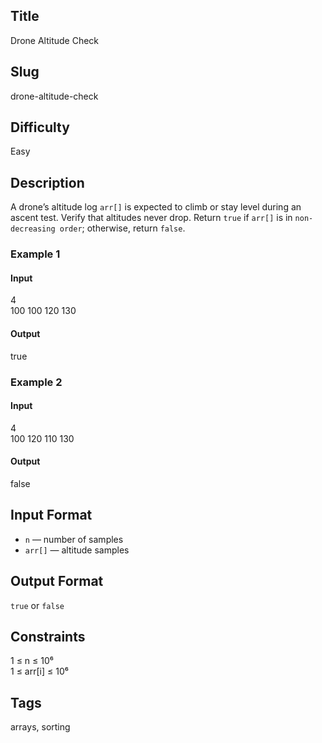## Title
Drone Altitude Check

## Slug
drone-altitude-check

## Difficulty
Easy

## Description
A drone’s altitude log `arr[]` is expected to climb or stay level during an ascent test. Verify that altitudes never drop. Return `true` if `arr[]` is in `non-decreasing order`; otherwise, return `false`.

### Example 1
#### Input
4  
100 100 120 130
#### Output
true

### Example 2
#### Input
4  
100 120 110 130
#### Output
false

## Input Format
- `n` — number of samples  
- `arr[]` — altitude samples

## Output Format
`true` or `false`

## Constraints
1 ≤ n ≤ 10⁶  
1 ≤ arr[i] ≤ 10⁶

## Tags
arrays, sorting

